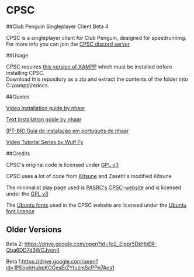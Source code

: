 # CPSC

##Club Penguin Singleplayer Client Beta 4

CPSC is a singleplayer client for Club Penguin, designed for speedrunning.  
For more info you can join the [CPSC discord server](https://discord.gg/tGDZeyK)

##Usage

CPSC requires [this version of XAMPP](https://www.apachefriends.org/xampp-files/5.6.33/xampp-win32-5.6.33-0-VC11-installer.exe) which must be installed before installing CPSC.  
Download this repository as a zip and extract the contents of the folder into C:\xampp\htdocs.

##Guides

[Video Installation guide by nhaar](https://youtu.be/ll-EiisNysk)

[Text Installation guide by nhaar](https://docs.google.com/document/d/1jd32zcQCenYxdTQTC2gtdsRHlQTuhGpfNy6a_izKJic/edit?usp=sharing)

[(PT-BR) Guia de instalação em português de nhaar](https://docs.google.com/document/d/1QgZSH750l1DzHLfvZ5LEdIJO4wxiGeZ_Cy589qsM9eo/edit?usp=sharing)

[Video Tutorial Series by Wulf Fy](https://www.youtube.com/playlist?list=PLmmY9s9p3ZI4X-JhvSOoRGoXkUPeoSArh)

##Credits

CPSC's original code is licensed under [GPL v3](LICENSE)

CPSC uses a lot of code from [Kitsune](https://github.com/widd/kitsune) and Zaseth's modified Kitsune

The minimalist play page used is [PASRC's CPSC-website](https://github.com/PandaSRC/CPSC-website) and is licensed under the [GPL v3](LICENSE)

The [Ubuntu fonts](https://design.ubuntu.com/font/) used in the CPSC website are licensed under the [Ubuntu font licence](https://ubuntu.com/legal/font-licence)

## Older Versions

Beta 2: https://drive.google.com/open?id=1g2_Eippr5DkHbER-Qba6DD7d3WCJvon4

Beta 1:https://drive.google.com/open?id=1PEophHubpKOGesErZYtuzmScPPn7Aos1
